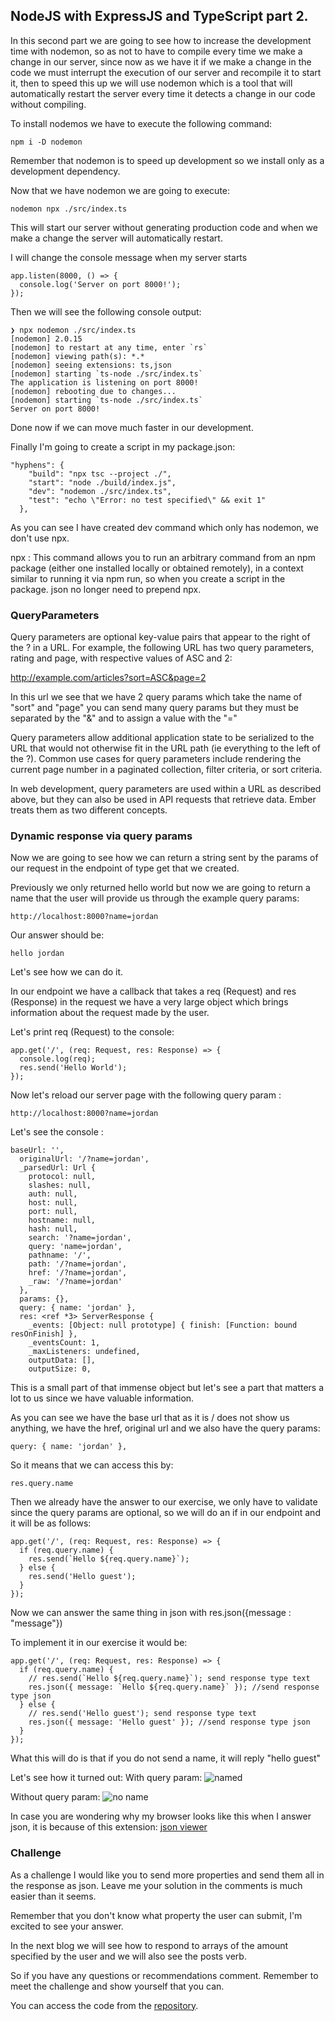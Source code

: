 ## NodeJS with ExpressJS and TypeScript part 2.

In this second part we are going to see how to increase the development time with nodemon, so as not to have to compile every time we make a change in our server, since now as we have it if we make a change in the code we must interrupt the execution of our server and recompile it to start it, then to speed this up we will use nodemon which is a tool that will automatically restart the server every time it detects a change in our code without compiling.

To install nodemos we have to execute the following command:

```
npm i -D nodemon
```

Remember that nodemon is to speed up development so we install only as a development dependency.

Now that we have nodemon we are going to execute:

```
nodemon npx ./src/index.ts
```

This will start our server without generating production code and when we make a change the server will automatically restart.

I will change the console message when my server starts

```
app.listen(8000, () => {
  console.log('Server on port 8000!');
});
```

Then we will see the following console output:

```
❯ npx nodemon ./src/index.ts
[nodemon] 2.0.15
[nodemon] to restart at any time, enter `rs`
[nodemon] viewing path(s): *.*
[nodemon] seeing extensions: ts,json
[nodemon] starting `ts-node ./src/index.ts`
The application is listening on port 8000!
[nodemon] rebooting due to changes...
[nodemon] starting `ts-node ./src/index.ts`
Server on port 8000!
```

Done now if we can move much faster in our development.

Finally I'm going to create a script in my package.json:

```
"hyphens": {
    "build": "npx tsc --project ./",
    "start": "node ./build/index.js",
    "dev": "nodemon ./src/index.ts",
    "test": "echo \"Error: no test specified\" && exit 1"
  },
```

As you can see I have created dev command which only has nodemon, we don't use npx.

npx : This command allows you to run an arbitrary command from an npm package (either one installed locally or obtained remotely), in a context similar to running it via npm run, so when you create a script in the package. json no longer need to prepend npx.

### QueryParameters

Query parameters are optional key-value pairs that appear to the right of the ? in a URL. For example, the following URL has two query parameters, rating and page, with respective values ​​​​of ASC and 2:

http://example.com/articles?sort=ASC&page=2

In this url we see that we have 2 query params which take the name of "sort" and "page" you can send many query params but they must be separated by the "&" and to assign a value with the "="

Query parameters allow additional application state to be serialized to the URL that would not otherwise fit in the URL path (ie everything to the left of the ?). Common use cases for query parameters include rendering the current page number in a paginated collection, filter criteria, or sort criteria.

In web development, query parameters are used within a URL as described above, but they can also be used in API requests that retrieve data. Ember treats them as two different concepts.

### Dynamic response via query params

Now we are going to see how we can return a string sent by the params of our request in the endpoint of type get that we created.

Previously we only returned hello world but now we are going to return a name that the user will provide us through the example query params:

```
http://localhost:8000?name=jordan
```

Our answer should be:

```
hello jordan
```

Let's see how we can do it.

In our endpoint we have a callback that takes a req (Request) and res (Response) in the request we have a very large object which brings information about the request made by the user.

Let's print req (Request) to the console:

```
app.get('/', (req: Request, res: Response) => {
  console.log(req);
  res.send('Hello World');
});
```

Now let's reload our server page with the following query param :

```
http://localhost:8000?name=jordan
```

Let's see the console :

```
baseUrl: '',
  originalUrl: '/?name=jordan',
  _parsedUrl: Url {
    protocol: null,
    slashes: null,
    auth: null,
    host: null,
    port: null,
    hostname: null,
    hash: null,
    search: '?name=jordan',
    query: 'name=jordan',
    pathname: '/',
    path: '/?name=jordan',
    href: '/?name=jordan',
    _raw: '/?name=jordan'
  },
  params: {},
  query: { name: 'jordan' },
  res: <ref *3> ServerResponse {
    _events: [Object: null prototype] { finish: [Function: bound resOnFinish] },
    _eventsCount: 1,
    _maxListeners: undefined,
    outputData: [],
    outputSize: 0,
```

This is a small part of that immense object but let's see a part that matters a lot to us since we have valuable information.

As you can see we have the base url that as it is / does not show us anything, we have the href, original url and we also have the query params:

```
query: { name: 'jordan' },
```

So it means that we can access this by:

```
res.query.name
```

Then we already have the answer to our exercise, we only have to validate since the query params are optional, so we will do an if in our endpoint and it will be as follows:

```
app.get('/', (req: Request, res: Response) => {
  if (req.query.name) {
    res.send(`Hello ${req.query.name}`);
  } else {
    res.send('Hello guest');
  }
});
```

Now we can answer the same thing in json with res.json({message : "message"})

To implement it in our exercise it would be:

```
app.get('/', (req: Request, res: Response) => {
  if (req.query.name) {
    // res.send(`Hello ${req.query.name}`); send response type text
    res.json({ message: `Hello ${req.query.name}` }); //send response type json
  } else {
    // res.send('Hello guest'); send response type text
    res.json({ message: 'Hello guest' }); //send response type json
  }
});
```

What this will do is that if you do not send a name, it will reply "hello guest"

Let's see how it turned out:
With query param:
![named ](https://res.cloudinary.com/dwhdaxdf6/image/upload/v1650515333/Screen_Shot_2022-04-20_at_23.28.37_jvshhn.png)

Without query param:
![no name](https://res.cloudinary.com/dwhdaxdf6/image/upload/v1650515366/Screen_Shot_2022-04-20_at_23.29.14_jqvvmq.png)

In case you are wondering why my browser looks like this when I answer json, it is because of this extension: [json viewer](https://chrome.google.com/webstore/detail/json-viewer/gbmdgpbipfallnflgajpaliibnhdgobh/related?hl=es)

### Challenge

As a challenge I would like you to send more properties and send them all in the response as json. Leave me your solution in the comments is much easier than it seems.

Remember that you don't know what property the user can submit, I'm excited to see your answer.

In the next blog we will see how to respond to arrays of the amount specified by the user and we will also see the posts verb.

So if you have any questions or recommendations comment. Remember to meet the challenge and show yourself that you can.

You can access the code from the [repository](https://github.com/jordanrjdev/express-typescript).
